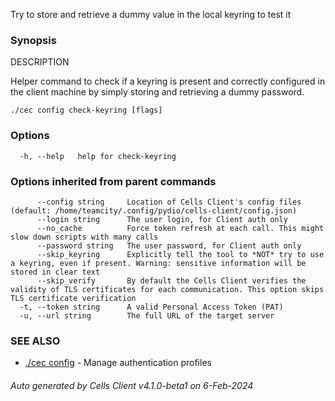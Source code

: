 Try to store and retrieve a dummy value in the local keyring to test it

### Synopsis


DESCRIPTION

  Helper command to check if a keyring is present and correctly configured 
  in the client machine by simply storing and retrieving a dummy password.


```
./cec config check-keyring [flags]
```

### Options

```
  -h, --help   help for check-keyring
```

### Options inherited from parent commands

```
      --config string     Location of Cells Client's config files (default: /home/teamcity/.config/pydio/cells-client/config.json)
      --login string      The user login, for Client auth only
      --no_cache          Force token refresh at each call. This might slow down scripts with many calls
      --password string   The user password, for Client auth only
      --skip_keyring      Explicitly tell the tool to *NOT* try to use a keyring, even if present. Warning: sensitive information will be stored in clear text
      --skip_verify       By default the Cells Client verifies the validity of TLS certificates for each communication. This option skips TLS certificate verification
  -t, --token string      A valid Personal Access Token (PAT)
  -u, --url string        The full URL of the target server
```

### SEE ALSO

* [./cec config](./cec-config)	 - Manage authentication profiles

###### Auto generated by Cells Client v4.1.0-beta1 on 6-Feb-2024
